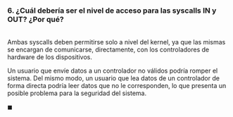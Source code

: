 ### 6. ¿Cuál debería ser el nivel de acceso para las syscalls IN y OUT? ¿Por qué?

\
Ambas syscalls deben permitirse solo a nivel del kernel, ya que las mismas se encargan de comunicarse, directamente, con los controladores de hardware de los dispositivos.

Un usuario que envíe datos a un controlador no válidos podría romper el sistema. Del mismo modo, un usuario que lea datos de un controlador de forma directa podría leer datos que no le corresponden, lo que presenta un posible problema para la seguridad del sistema.

$\blacksquare$
